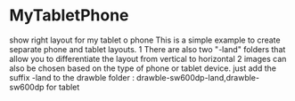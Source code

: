 # MyTabletPhone
show right layout for my  tablet o phone
This is a simple example to create separate phone and tablet layouts.
1 There are also two "-land" folders that allow you to differentiate the layout from vertical to horizontal
2
images can also be chosen based on the type of phone or tablet device.
just add the suffix -land to the drawble folder : drawble-sw600dp-land,drawble-sw600dp for tablet
